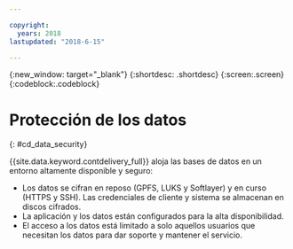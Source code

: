 ```yaml
---

copyright:
  years: 2018
lastupdated: "2018-6-15"

---
```


{:new_window: target="_blank"}
{:shortdesc: .shortdesc}
{:screen:.screen}
{:codeblock:.codeblock}


# Protección de los datos    
{: #cd_data_security}  

{{site.data.keyword.contdelivery_full}} aloja las bases de datos en un entorno altamente disponible y seguro:
   * Los datos se cifran en reposo (GPFS, LUKS y Softlayer) y en curso (HTTPS y SSH). Las credenciales de cliente y sistema se almacenan en discos cifrados.
   * La aplicación y los datos están configurados para la alta disponibilidad.
   * El acceso a los datos está limitado a solo aquellos usuarios que necesitan los datos para dar soporte y mantener el servicio.
